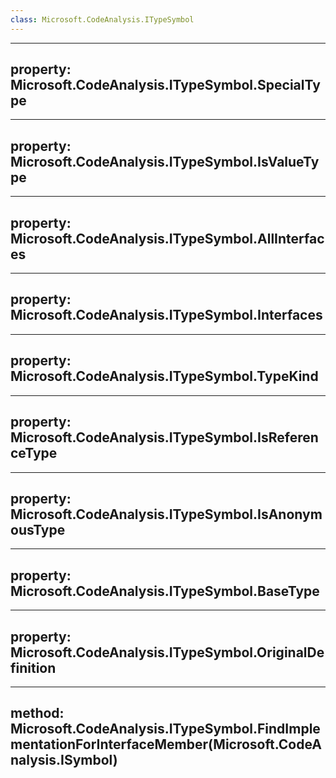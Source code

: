 ```yaml
---
class: Microsoft.CodeAnalysis.ITypeSymbol
---
```


---
property: Microsoft.CodeAnalysis.ITypeSymbol.SpecialType
---

---
property: Microsoft.CodeAnalysis.ITypeSymbol.IsValueType
---

---
property: Microsoft.CodeAnalysis.ITypeSymbol.AllInterfaces
---

---
property: Microsoft.CodeAnalysis.ITypeSymbol.Interfaces
---

---
property: Microsoft.CodeAnalysis.ITypeSymbol.TypeKind
---

---
property: Microsoft.CodeAnalysis.ITypeSymbol.IsReferenceType
---

---
property: Microsoft.CodeAnalysis.ITypeSymbol.IsAnonymousType
---

---
property: Microsoft.CodeAnalysis.ITypeSymbol.BaseType
---

---
property: Microsoft.CodeAnalysis.ITypeSymbol.OriginalDefinition
---

---
method: Microsoft.CodeAnalysis.ITypeSymbol.FindImplementationForInterfaceMember(Microsoft.CodeAnalysis.ISymbol)
---

